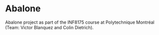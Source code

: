 # Abalone
Abalone project as part of the INF8175 course at Polytechnique Montréal (Team: Victor Blanquez and Colin Dietrich).
